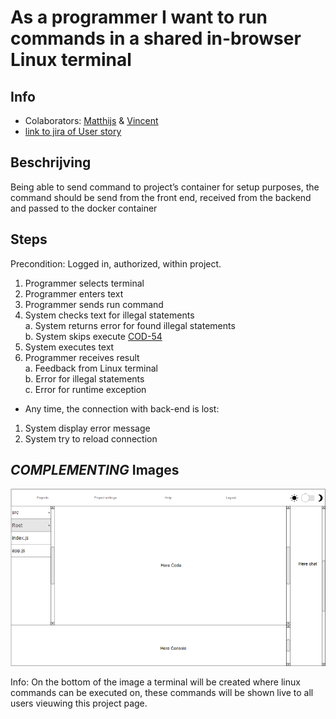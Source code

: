 # As a programmer I want to run commands in a shared in-browser Linux terminal


## Info
* Colaborators: [Matthijs](https://github.com/webbasedcode/documentation/blob/main/doc/members/Matthijs.md) & [Vincent](https://github.com/webbasedcode/documentation/blob/main/doc/members/Vincent.md) 
* [link to jira of User story](https://codelaborative.atlassian.net/browse/COD-43)


## Beschrijving 
Being able to send command to project’s container for setup purposes, the command should be send from the front end, received from the backend and passed to the docker container


## Steps
Precondition: Logged in, authorized, within project.
1. Programmer selects terminal
2. Programmer enters text
3. Programmer sends run command
4. System checks text for illegal statements
    <br> a. System returns error for found illegal statements
    <br> b. System skips execute [COD-54](https://codelaborative.atlassian.net/browse/COD-54)
5. System executes text
6. Programmer receives result
    <br> a. Feedback from Linux terminal
    <br> b. Error for illegal statements
    <br> c. Error for runtime exception <br>
* Any time, the connection with back-end is lost:
1. System display error message
2. System try to reload connection


## *COMPLEMENTING* Images
![link to wireframe of projectpage](https://github.com/webbasedcode/documentation/blob/main/doc/wireframes/projectpage.png)

Info: On the bottom of the image a terminal will be created where linux commands can be executed on, these commands will be shown live to all users vieuwing this project page.
